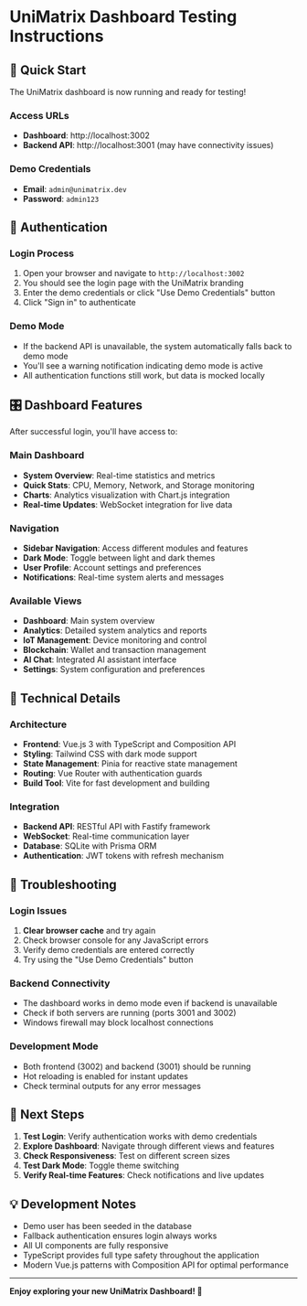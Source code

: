 # UniMatrix Dashboard Testing Instructions

## 🚀 Quick Start

The UniMatrix dashboard is now running and ready for testing!

### Access URLs
- **Dashboard**: http://localhost:3002
- **Backend API**: http://localhost:3001 (may have connectivity issues)

### Demo Credentials
- **Email**: `admin@unimatrix.dev`
- **Password**: `admin123`

## 🔐 Authentication

### Login Process
1. Open your browser and navigate to `http://localhost:3002`
2. You should see the login page with the UniMatrix branding
3. Enter the demo credentials or click "Use Demo Credentials" button
4. Click "Sign in" to authenticate

### Demo Mode
- If the backend API is unavailable, the system automatically falls back to demo mode
- You'll see a warning notification indicating demo mode is active
- All authentication functions still work, but data is mocked locally

## 🎛️ Dashboard Features

After successful login, you'll have access to:

### Main Dashboard
- **System Overview**: Real-time statistics and metrics
- **Quick Stats**: CPU, Memory, Network, and Storage monitoring
- **Charts**: Analytics visualization with Chart.js integration
- **Real-time Updates**: WebSocket integration for live data

### Navigation
- **Sidebar Navigation**: Access different modules and features
- **Dark Mode**: Toggle between light and dark themes
- **User Profile**: Account settings and preferences
- **Notifications**: Real-time system alerts and messages

### Available Views
- **Dashboard**: Main system overview
- **Analytics**: Detailed system analytics and reports
- **IoT Management**: Device monitoring and control
- **Blockchain**: Wallet and transaction management
- **AI Chat**: Integrated AI assistant interface
- **Settings**: System configuration and preferences

## 🔧 Technical Details

### Architecture
- **Frontend**: Vue.js 3 with TypeScript and Composition API
- **Styling**: Tailwind CSS with dark mode support
- **State Management**: Pinia for reactive state management
- **Routing**: Vue Router with authentication guards
- **Build Tool**: Vite for fast development and building

### Integration
- **Backend API**: RESTful API with Fastify framework
- **WebSocket**: Real-time communication layer
- **Database**: SQLite with Prisma ORM
- **Authentication**: JWT tokens with refresh mechanism

## 🚨 Troubleshooting

### Login Issues
1. **Clear browser cache** and try again
2. Check browser console for any JavaScript errors
3. Verify demo credentials are entered correctly
4. Try using the "Use Demo Credentials" button

### Backend Connectivity
- The dashboard works in demo mode even if backend is unavailable
- Check if both servers are running (ports 3001 and 3002)
- Windows firewall may block localhost connections

### Development Mode
- Both frontend (3002) and backend (3001) should be running
- Hot reloading is enabled for instant updates
- Check terminal outputs for any error messages

## 📝 Next Steps

1. **Test Login**: Verify authentication works with demo credentials
2. **Explore Dashboard**: Navigate through different views and features
3. **Check Responsiveness**: Test on different screen sizes
4. **Test Dark Mode**: Toggle theme switching
5. **Verify Real-time Features**: Check notifications and live updates

## 💡 Development Notes

- Demo user has been seeded in the database
- Fallback authentication ensures login always works
- All UI components are fully responsive
- TypeScript provides full type safety throughout the application
- Modern Vue.js patterns with Composition API for optimal performance

---

**Enjoy exploring your new UniMatrix Dashboard! 🌟**
